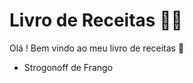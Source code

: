# Livro de Receitas :woman_cook:

Olá ! Bem vindo ao meu livro de receitas :wave:

- Strogonoff de Frango
